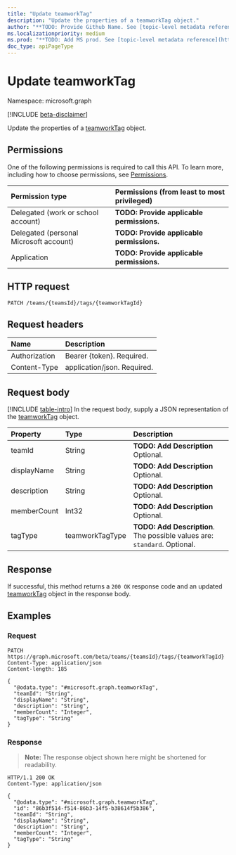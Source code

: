 ```yaml
---
title: "Update teamworkTag"
description: "Update the properties of a teamworkTag object."
author: "**TODO: Provide Github Name. See [topic-level metadata reference](https://msgo.azurewebsites.net/add/document/guidelines/metadata.html#topic-level-metadata)**"
ms.localizationpriority: medium
ms.prod: "**TODO: Add MS prod. See [topic-level metadata reference](https://msgo.azurewebsites.net/add/document/guidelines/metadata.html#topic-level-metadata)**"
doc_type: apiPageType
---
```


# Update teamworkTag
Namespace: microsoft.graph

[!INCLUDE [beta-disclaimer](../../includes/beta-disclaimer.md)]

Update the properties of a [teamworkTag](../resources/teamworktag.md) object.

## Permissions
One of the following permissions is required to call this API. To learn more, including how to choose permissions, see [Permissions](/graph/permissions-reference).

|Permission type|Permissions (from least to most privileged)|
|:---|:---|
|Delegated (work or school account)|**TODO: Provide applicable permissions.**|
|Delegated (personal Microsoft account)|**TODO: Provide applicable permissions.**|
|Application|**TODO: Provide applicable permissions.**|

## HTTP request

<!-- {
  "blockType": "ignored"
}
-->
``` http
PATCH /teams/{teamsId}/tags/{teamworkTagId}
```

## Request headers
|Name|Description|
|:---|:---|
|Authorization|Bearer {token}. Required.|
|Content-Type|application/json. Required.|

## Request body
[!INCLUDE [table-intro](../../includes/update-property-table-intro.md)]
In the request body, supply a JSON representation of the [teamworkTag](../resources/teamworktag.md) object.


|Property|Type|Description|
|:---|:---|:---|
|teamId|String|**TODO: Add Description** Optional.|
|displayName|String|**TODO: Add Description** Optional.|
|description|String|**TODO: Add Description** Optional.|
|memberCount|Int32|**TODO: Add Description** Optional.|
|tagType|teamworkTagType|**TODO: Add Description**. The possible values are: `standard`. Optional.|



## Response

If successful, this method returns a `200 OK` response code and an updated [teamworkTag](../resources/teamworktag.md) object in the response body.

## Examples

### Request
<!-- {
  "blockType": "request",
  "name": "update_teamworktag"
}
-->
``` http
PATCH https://graph.microsoft.com/beta/teams/{teamsId}/tags/{teamworkTagId}
Content-Type: application/json
Content-length: 185

{
  "@odata.type": "#microsoft.graph.teamworkTag",
  "teamId": "String",
  "displayName": "String",
  "description": "String",
  "memberCount": "Integer",
  "tagType": "String"
}
```


### Response
>**Note:** The response object shown here might be shortened for readability.
<!-- {
  "blockType": "response",
  "truncated": true
}
-->
``` http
HTTP/1.1 200 OK
Content-Type: application/json

{
  "@odata.type": "#microsoft.graph.teamworkTag",
  "id": "86b3f514-f514-86b3-14f5-b38614f5b386",
  "teamId": "String",
  "displayName": "String",
  "description": "String",
  "memberCount": "Integer",
  "tagType": "String"
}
```


